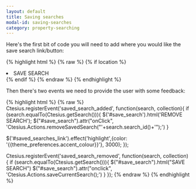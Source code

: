 ```yaml
---
layout: default
title: Saving searches
modal-id: saving-searches
category: property-searching
---
```

Here's the first bit of code you will need to add where you would like the save search link/button:

{% highlight html %}
{% raw %}
{% if location %}
 <li><a onclick="Ctesius.Actions.saveCurrentSearch();" id="save_search">SAVE SEARCH</a></li>
{% endif %}
{% endraw %}
{% endhighlight %}

Then there's two events we need to provide the user with some feedback:

{% highlight html %}
{% raw %}
Ctesius.registerEvent('saved_search_added', function(search, collection){
 if (search.equalTo(Ctesius.getSearch())){
  $('#save_search').html('REMOVE SEARCH');
  $("#save_search").attr("onClick", 'Ctesius.Actions.removeSavedSearch("'+search.search_id()+'");')
 }

 $('#saved_searches_link').effect('highlight',{color: '{{theme_preferences.accent_colour}}'}, 3000);
});

Ctesius.registerEvent('saved_search_removed', function(search, collection){
 if (search.equalTo(Ctesius.getSearch())){
  $("#save_search").html("SAVE SEARCH")
  $("#save_search").attr("onclick", 'Ctesius.Actions.saveCurrentSearch();')
 }
});
{% endraw %}
{% endhighlight %}
